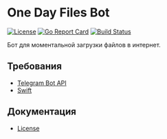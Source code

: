 # One Day Files Bot

[![License](https://img.shields.io/npm/l/express.svg?maxAge=2592000)](LICENSE.md)
[![Go Report Card](https://goreportcard.com/badge/github.com/forne/OneDayFilesBot)](https://goreportcard.com/report/github.com/forne/OneDayFilesBot)
[![Build Status](https://travis-ci.org/Forne/OneDayFilesBot.svg?branch=master)](https://travis-ci.org/Forne/OneDayFilesBot)

Бот для моментальной загрузки файлов в интернет.

## Требования
- [Telegram Bot API](github.com/go-telegram-bot-api/telegram-bot-api)
- [Swift](https://github.com/ncw/swift)

## Документация
- [License](LICENSE.md)